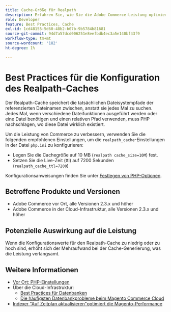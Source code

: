 ```yaml
---
title: Cache-Größe für Realpath
description: Erfahren Sie, wie Sie die Adobe Commerce-Leistung optimieren können, indem Sie die Cache-Konfiguration für PHP readpath aktualisieren, um die empfohlenen Einstellungen zu verwenden.
role: Developer
feature: Best Practices, Cache
exl-id: 1cd48155-5d60-48b2-b07b-9b5784b81681
source-git-commit: 94d7a57dcd006251e8eefbdb4ec3a5e140bf43f9
workflow-type: tm+mt
source-wordcount: '182'
ht-degree: 1%

---
```


# Best Practices für die Konfiguration des Realpath-Caches

Der Realpath-Cache speichert die tatsächlichen Dateisystempfade der referenzierten Dateinamen zwischen, anstatt sie jedes Mal zu suchen. Jedes Mal, wenn verschiedene Dateifunktionen ausgeführt werden oder eine Datei benötigen und einen relativen Pfad verwenden, muss PHP nachschlagen, wo diese Datei wirklich existiert.

Um die Leistung von Commerce zu verbessern, verwenden Sie die folgenden empfohlenen Einstellungen, um die `realpath_cache`-Einstellungen in der Datei `php.ini` zu konfigurieren:

- Legen Sie die Cachegröße auf 10 MB (`realpath cache_size=10M`) fest.
- Setzen Sie die Live-Zeit (ttl) auf 7200 Sekunden (`realpath_cache_ttl=7200`)

Konfigurationsanweisungen finden Sie unter [Festlegen von PHP-Optionen](../../../installation/prerequisites/php-settings.md#how-to-set-php-options).

## Betroffene Produkte und Versionen

- Adobe Commerce vor Ort, alle Versionen 2.3.x und höher
- Adobe Commerce in der Cloud-Infrastruktur, alle Versionen 2.3.x und höher

## Potenzielle Auswirkung auf die Leistung

Wenn die Konfigurationswerte für den Realpath-Cache zu niedrig oder zu hoch sind, erhöht sich der Mehraufwand bei der Cache-Generierung, was die Leistung verlangsamt.

## Weitere Informationen

- [Vor Ort: PHP-Einstellungen](../../../performance/software.md#php-settings)
- Über die Cloud-Infrastruktur:
   - [Best Practices für Datenbanken](database-on-cloud.md)
   - [Die häufigsten Datenbankprobleme beim Magento Commerce Cloud](../maintenance/resolve-database-performance-issues.md)
- [Indexer &quot;Auf Zeitplan aktualisieren&quot;optimiert die Magento-Performance](../maintenance/indexer-configuration.md)
